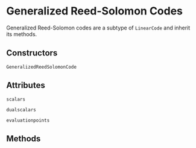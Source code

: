 # Generalized Reed-Solomon Codes

Generalized Reed-Solomon codes are a subtype of `LinearCode` and inherit its methods.

## Constructors

```@docs
GeneralizedReedSolomonCode
```

## Attributes

```@docs
scalars
```

```@docs
dualscalars
```

```@docs
evaluationpoints
```

## Methods

